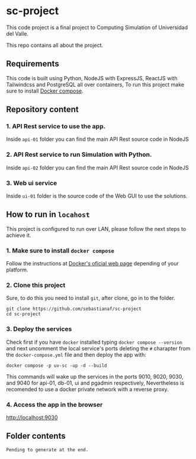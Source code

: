 # sc-project
This code project is a final project to Computing Simulation of Universidad del Valle.

This repo contains all about the project.

## Requirements
This code is built using Python, NodeJS with ExpressJS, ReactJS with Tailwindcss and PostgreSQL all over containers, To run this project make sure to install [Docker compose](https://docs.docker.com/).

## Repository content

### 1. API Rest service to use the app.
Inside `api-01` folder you can find the main API Rest source code in NodeJS

### 2. API Rest service to run Simulation with Python.
Inside `api-02` folder you can find the main API Rest source code in NodeJS

### 3. Web ui service
Inside `ui-01` folder is the source code of the Web GUI to use the solutions.

## How to run in `locahost`
This project is configured to run over LAN, please follow the next steps to achieve it.

### 1. Make sure to install `docker compose`
Follow the instructions at [Docker's oficial web page](https://docs.docker.com/) depending of your platform.

### 2. Clone this project
Sure, to do this you need to install `git`, after clone, go in to the folder.
```
git clone https://github.com/sebastianaf/sc-project
cd sc-project
```

### 3. Deploy the services
Check first if you have `docker` installed typing `docker compose --version` and next uncomment the local service's ports deleting the `#` charapter from the `docker-compose.yml` file and then deploy the app with:
```
docker compose -p uv-sc -up -d --build
```
This commands will wake up the services in the ports 9010, 9020, 9030, and 9040 for api-01, db-01, ui and pgadmin respectively, Nevertheless is recomended to use a docker private network with a reverse proxy.

### 4. Access the app in the browser

[http://localhost:9030](http://localhost:9030)


## Folder contents
```
Pending to generate at the end.
```





